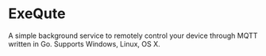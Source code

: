 # ExeQute

A simple background service to remotely control your device through MQTT written in Go. Supports Windows, Linux, OS X.
